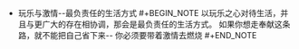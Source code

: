 - 玩乐与激情--最负责任的生活方式
  #+BEGIN_NOTE
  以玩乐之心对待生活，并且与更广大的存在相协调，那会是最负责任的生活方式。
  如果你想走奉献这条路，就不能把自己省下来-- 你必须要带着激情去燃烧
  #+END_NOTE